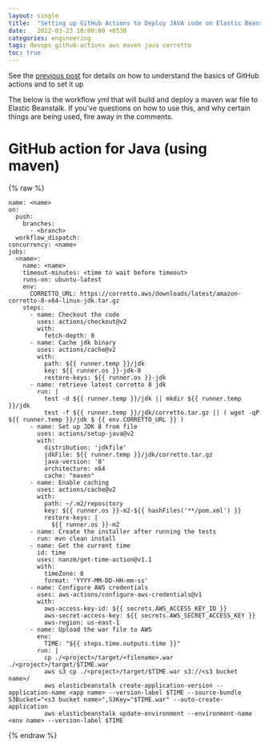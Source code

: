 ```yaml
---
layout: single
title:  "Setting up GitHub Actions to Deploy JAVA code on Elastic Beanstalk"
date:   2022-03-23 10:00:00 +0530
categories: engineering
tags: devops github-actions aws maven java corretto
toc: true
---
```


See the [previous post](https://mohankarthik.dev/engineering/2022/03/21/setting-up-github-actions-to-deploy-angular.html) for details on how to understand the basics of GitHub actions and to set it up

The below is the workflow yml that will build and deploy a maven war file to Elastic Beanstalk. If you've questions on how to use this, and why certain things are being used, fire away in the comments.

# GitHub action for Java (using maven)
{% raw %}
```
name: <name>
on:
  push:
    branches:
      - <branch>
  workflow_dispatch:
concurrency: <name>
jobs:
  <name>:
    name: <name>
    timeout-minutes: <time to wait before timeout>
    runs-on: ubuntu-latest
    env:
      CORRETTO_URL: https://corretto.aws/downloads/latest/amazon-corretto-8-x64-linux-jdk.tar.gz
    steps:
      - name: Checkout the code
        uses: actions/checkout@v2
        with:
          fetch-depth: 0
      - name: Cache jdk binary
        uses: actions/cache@v2
        with:
          path: ${{ runner.temp }}/jdk
          key: ${{ runner.os }}-jdk-8
          restore-keys: ${{ runner.os }}-jdk
      - name: retrieve latest corretto 8 jdk
        run: |
          test -d ${{ runner.temp }}/jdk || mkdir ${{ runner.temp }}/jdk
          test -f ${{ runner.temp }}/jdk/corretto.tar.gz || ( wget -qP ${{ runner.temp }}/jdk $ {{ env.CORRETTO_URL }} )
      - name: Set up JDK 8 from file
        uses: actions/setup-java@v2
        with:
          distribution: 'jdkfile'
          jdkFile: ${{ runner.temp }}/jdk/corretto.tar.gz
          java-version: '8'
          architecture: x64
          cache: "maven"
      - name: Enable caching
        uses: actions/cache@v2
        with:
          path: ~/.m2/repository
          key: ${{ runner.os }}-m2-${{ hashFiles('**/pom.xml') }}
          restore-keys: |
            ${{ runner.os }}-m2
      - name: Create the installer after running the tests
        run: mvn clean install
      - name: Get the current time
        id: time
        uses: nanzm/get-time-action@v1.1
        with:
          timeZone: 8
          format: 'YYYY-MM-DD-HH-mm-ss'
      - name: Configure AWS credentials
        uses: aws-actions/configure-aws-credentials@v1
        with:
          aws-access-key-id: ${{ secrets.AWS_ACCESS_KEY_ID }}
          aws-secret-access-key: ${{ secrets.AWS_SECRET_ACCESS_KEY }}
          aws-region: us-east-1
      - name: Upload the war file to AWS
        env:
          TIME: "${{ steps.time.outputs.time }}"
        run: |
          cp ./<project>/target/<filename>.war ./<project>/target/$TIME.war
          aws s3 cp ./<project>/target/$TIME.war s3://<s3 bucket name>/
          aws elasticbeanstalk create-application-version --application-name <app name> --version-label $TIME --source-bundle S3Bucket="<s3 bucket name>",S3Key="$TIME.war" --auto-create-application
          aws elasticbeanstalk update-environment --environment-name <env name> --version-label $TIME
```
{% endraw %}

